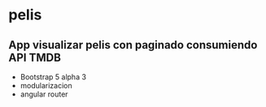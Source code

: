 # pelis
## App visualizar pelis con paginado consumiendo API TMDB
- Bootstrap 5 alpha 3
- modularizacion
- angular router
